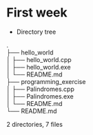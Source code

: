 # First week

* Directory tree

.</br>
├── hello_world</br>
│   ├── hello_world.cpp</br>
│   ├── hello_world.exe</br>
│   └── README.md</br>
├── programming_exercise</br>
│   ├── Palindromes.cpp</br>
│   ├── Palindromes.exe</br>
│   └── README.md</br>
└── README.md</br>

2 directories, 7 files
